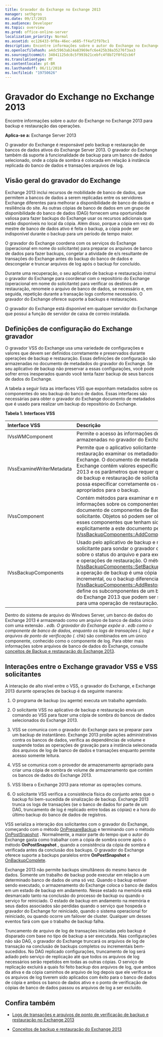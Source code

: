 ```yaml
---
title: Gravador do Exchange no Exchange 2013
manager: sethgros
ms.date: 09/17/2015
ms.audience: Developer
ms.topic: overview
ms.prod: office-online-server
localization_priority: Normal
ms.assetid: ec126433-9f0a-46ec-a685-ff4af2f97bc1
description: Encontre informações sobre o autor do Exchange no Exchange 2013 para backup e restauração das operações.
ms.openlocfilehash: a4dc5963ab24a83969efc6e425b38a35276f3aa3
ms.sourcegitcommit: 34041125dc8c5f993b21cebfc4f8b72f0fd2cb6f
ms.translationtype: MT
ms.contentlocale: pt-BR
ms.lasthandoff: 06/11/2018
ms.locfileid: "19750626"
---
```

# <a name="exchange-writer-in-exchange-2013"></a>Gravador do Exchange no Exchange 2013

Encontre informações sobre o autor do Exchange no Exchange 2013 para backup e restauração das operações. 
  
**Aplica-se a:** Exchange Server 2013 
  
O gravador do Exchange é responsável pelo backup e restauração de bancos de dados ativos do Exchange Server 2013. O gravador do Exchange também dá suporte à funcionalidade de backup para um banco de dados selecionado, onde a cópia de sombra é colocada em relação à instância replicada do banco de dados e transações arquivos de log. 
  
## <a name="overview-of-the-exchange-writer"></a>Visão geral do gravador do Exchange
<a name="bk_Overview"> </a>

Exchange 2013 inclui recursos de mobilidade de banco de dados, que permitem a bancos de dados a serem replicadas entre os servidores Exchange diferentes para melhorar a disponibilidade de banco de dados e resiliência do site. As outras cópias de banco de dados em um grupo de disponibilidade do banco de dados (DAG) fornecem uma oportunidade valiosa para fazer backups do Exchange usar os recursos adicionais que estão disponíveis no local da cópia. Além disso, porque a cópia em vez do mestre de banco de dados ativo é feita o backup, a cópia pode ser indisponível durante o backup para um período de tempo maior. 
  
O gravador do Exchange coordena com os serviços do Exchange (operacional em nome do solicitante) para preparar os arquivos de banco de dados para fazer backups, congelar a atividade de e/s resultante de transações do Exchange antes do backup do banco de dados e descongelar e truncar arquivos de log após o backup for concluído.
  
Durante uma recuperação, o seu aplicativo de backup e restauração instrui o gravador do Exchange para coordenar com o repositório do Exchange (operacional em nome do solicitante) para verificar os destinos de restauração, renomeie o arquivo de banco de dados, se necessário e, em seguida, repetição durante a transação logs conforme necessário. O gravador do Exchange oferece suporte a backups e restaurações.
  
O gravador do Exchange está disponível em qualquer servidor do Exchange que possui a função de servidor de caixa de correio instalada. 
  
## <a name="exchange-writer-configuration-settings"></a>Definições de configuração do Exchange gravador
<a name="bk_ExchangeWriterConfig"> </a>

O gravador VSS do Exchange usa uma variedade de configurações e valores que devem ser definidos corretamente e preservados durante operações de backup e restauração. Essas definições de configuração são armazenadas no documento de metadados do gravador do Exchange. Se seu aplicativo de backup não preservar a essas configurações, você pode sofrer erros inesperados quando você tenta fazer backup de seus bancos de dados do Exchange. 
  
A tabela a seguir lista as interfaces VSS que exponham metadados sobre os componentes do seu backup do banco de dados. Essas interfaces são necessárias para obter o gravador do Exchange documento de metadados que é usado para realizar um backup do repositório do Exchange.
  
**Tabela 1. Interfaces VSS**

|**Interface VSS**|**Descrição**|
|:-----|:-----|
|IVssWMComponent  <br/> |Permite o acesso às informações de componente armazenadas no gravador do Exchange.  <br/> |
|IVssExamineWriterMetadata  <br/> |Permite que o aplicativo solicitante de backup e restauração examinar os metadados do gravador do Exchange. O documento de metadados do gravador Exchange contém valores específicos do Exchange 2013 e os parâmetros que requer que o aplicativo de backup e restauração de solicitação para que ele possa especificar corretamente os componentes apropriados para o backup.  <br/> |
|IVssComponent  <br/> |Contém métodos para examinar e modificar informações sobre os componentes contidos no documento de componentes de Backup de um solicitante. Objetos só podem ser obtidos para esses componentes que tenham sido adicionados explicitamente a este documento pelo método [IVssBackupComponents::AddComponent](http://msdn.microsoft.com/en-us/library/windows/desktop/aa382646%28v=vs.85%29.aspx) .  <br/> |
|IVssBackupComponents  <br/> |Usado pelo aplicativo de backup e restauração solicitante para sondar o gravador do Exchange sobre o status do arquivo e para executar o backup e operações de restauração. O método [IVssBackupComponents::SetBackupState](http://msdn.microsoft.com/en-us/library/windows/desktop/aa382833%28v=vs.85%29.aspx) define se a operação de backup é uma cópia completa, incremental, ou o backup diferencial. O método [IVssBackupComponents::AddRestoreSubcomponent](http://msdn.microsoft.com/en-us/library/windows/desktop/aa382649%28v=vs.85%29.aspx) define os subcomponentes de um banco de dados do Exchange 2013 que podem ser selecionados para uma operação de restauração.  <br/> |
   
Dentro do sistema de arquivo do Windows Server, um banco de dados do Exchange 2013 é armazenado como um arquivo de banco de dados único com uma extensão *. edb. O gravador do Exchange expõe a *. edb como o componente de banco de dados, enquanto os logs de transações (*. log) e arquivos de ponto de verificação (*. chk) são combinados em um único componente, conhecido como o componente de log. Para obter mais informações sobre arquivos de banco de dados do Exchange, consulte [conceitos de Backup e restauração do Exchange 2013](backup-and-restore-concepts-for-exchange-2013.md).
  
## <a name="interactions-between-the-exchange-writer-vss-and-vss-requesters"></a>Interações entre o Exchange gravador VSS e VSS solicitantes
<a name="bk_interactions"> </a>

A interação de alto nível entre o VSS, o gravador do Exchange, e Exchange 2013 durante operações de backup é da seguinte maneira:
  
1. O programa de backup (ou agente) executa um trabalho agendado. 
    
2. O solicitante VSS no aplicativo de backup e restauração envia um comando ao VSS para fazer uma cópia de sombra do bancos de dados selecionados do Exchange 2013. 
    
3. VSS se comunica com o gravador do Exchange para se preparar para um backup de instantâneo. Exchange 2013 proíbe ações administrativas contra os bancos de dados, verifica as dependências de volume e suspende todas as operações de gravação para a instância selecionada dos arquivos de log de banco de dados e transações enquanto permite acesso somente leitura. 
    
4. VSS se comunica com o provedor de armazenamento apropriado para criar uma cópia de sombra de volume de armazenamento que contém os bancos de dados do Exchange 2013. 
    
5. VSS libera o Exchange 2013 para retomar as operações comuns. 
    
6. O solicitante VSS verifica a consistência física do conjunto antes que o backup foi bem-sucedida de sinalização de backup. Exchange 2013 trunca os logs de transações (se o banco de dados for parte de um DAG, truncamento de log é replicado entre todas as cópias) e a hora do último backup do banco de dados de registros.
    
VSS serializa a interação dos solicitantes com o gravador do Exchange, começando com o método [OnPrepareBackup](http://msdn.microsoft.com/en-us/library/windows/desktop/aa381571%28v=vs.85%29.aspx) e terminando com o método [OnPostSnapshot](http://msdn.microsoft.com/en-us/library/windows/desktop/aa381568%28v=vs.85%29.aspx) . Normalmente, a maior parte do tempo que o autor do Exchange gasta como trabalhar com a cópia de sombra ocorre após o método **OnPostSnapshot** , quando a consistência da cópia de sombra é verificada antes da conclusão dos backups. O gravador do Exchange oferece suporte a backups paralelos entre **OnPostSnapshot** e [OnBackupComplete](http://msdn.microsoft.com/en-us/library/windows/desktop/aa381557%28v=vs.85%29.aspx).
  
Exchange 2013 não permite backups simultâneos do mesmo banco de dados. Somente um trabalho de backup pode executar em relação a um determinado banco de dados de uma só vez. Quando o backup estiver sendo executado, o armazenamento do Exchange coloca o banco de dados em um estado de backup em andamento. Nesse estado na memória está desmarcado tanto na conclusão do processo de backup ou quando o serviço for reiniciado. O estado de backup em andamento na memória e seus dados associados são perdidas quando o serviço que hospeda o gravador do Exchange for reiniciado, quando o sistema operacional for reiniciado, ou quando ocorre um failover de cluster. Qualquer um desses eventos fará com que o trabalho de backup falha.
  
Truncamento de arquivo de log de transações iniciadas pelo backup é disparado com base no tipo de backup a ser executada. Nas configurações não são DAG, o gravador do Exchange truncará os arquivos de log de transação na conclusão de backups completos ou incrementais bem-sucedidos. No DAG replicado configurações, truncamento de log será adiado pelo serviço de replicação até que todos os arquivos de log necessários serão repetidos em todas as outras cópias. O serviço de replicação excluirá a quais foi feito backup dos arquivos de log, que ambos da ativa e da cópia caminhos de arquivo de log depois que ele verifica se os arquivos de log tiverem sido aplicados com êxito para o banco de dados de cópia e ambos os banco de dados ativo e o ponto de verificação de cópias de banco de dados passou os arquivos de log a ser excluído.
  
## <a name="see-also"></a>Confira também

- [Logs de transações e arquivos de ponto de verificação de backup e restauração no Exchange 2013](transaction-logs-and-checkpoint-files-for-backup-and-restore-in-exchange.md)
    
- [Conceitos de backup e restauração do Exchange 2013](backup-and-restore-concepts-for-exchange-2013.md)
    

